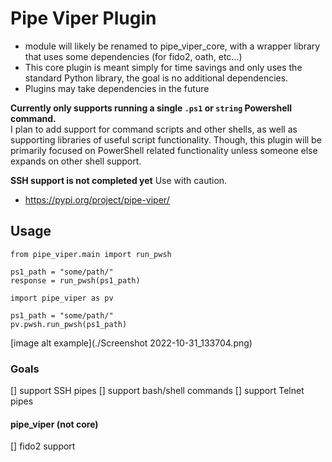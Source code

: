 # Pipe Viper Plugin

* module will likely be renamed to pipe_viper_core, with a wrapper library that uses some dependencies (for fido2, oath, etc...)
* This core plugin is meant simply for time savings and only uses the standard Python library, the goal is no additional dependencies.
* Plugins may take dependencies in the future  
  
__Currently only supports running a single `.ps1` or `string` Powershell command.__  
I plan to add support for command scripts and other shells, as well as supporting libraries of useful script functionality. Though, this plugin will be primarily focused on PowerShell related functionality unless someone else expands on other shell support.

__SSH support is not completed yet__
Use with caution.

* <https://pypi.org/project/pipe-viper/>

## Usage

```
from pipe_viper.main import run_pwsh

ps1_path = "some/path/"
response = run_pwsh(ps1_path)
```  

```
import pipe_viper as pv

ps1_path = "some/path/"
pv.pwsh.run_pwsh(ps1_path)

```

[image alt example](./Screenshot 2022-10-31_133704.png)

### Goals

[] support SSH pipes
[] support bash/shell commands
[] support Telnet pipes

#### pipe_viper (not core)

[] fido2 support
